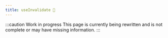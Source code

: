 ```yaml
---
title: useInvalidate 🚧
---
```


:::caution Work in progress
This page is currently being rewritten and is not complete or may have missing information.
:::